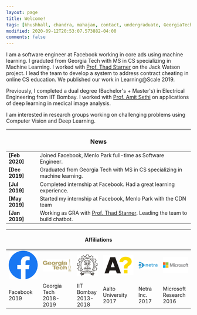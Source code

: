 ```yaml
---
layout: page
title: Welcome!
tags: [khushhall, chandra, mahajan, contact, undergraduate, GeorgiaTech, Gatech, MSCS, ML, ML, Computer Science, IIT, Bombay, Microsoft Research, machine learning, deep learning]
modified: 2020-09-12T20:53:07.573882-04:00
comments: false
---
```


I am a software engineer at Facebook working in core ads using machine learning. I graduted from Georgia Tech with MS in CS specializing in Machine Learning. I worked with [Prof. Thad Starner](https://www.cc.gatech.edu/home/thad/) on the Jack Watson project. I lead the team to develop a system to address contract cheating in online CS education. We published our work in Learning@Scale 2019.

Previously, I completed a dual degree (Bachelor's + Master's) in Electrical Engineering from IIT Bombay. I worked with [Prof. Amit Sethi](https://www.ee.iitb.ac.in/web/people/faculty/home/asethi) on applications of deep learning in medical image analysis.

I am interested in research groups working on challenging problems using Computer Vision and Deep Learning.

----

<h3 align="center">News</h3>
<table align="center">
    <tr>
        <td align="top"><strong>[Feb 2020]</strong></td>
        <td> Joined Facebook, Menlo Park full-time as Software Engineer. 
        </td>
    </tr>
    <tr>
        <td align="top"><strong>[Dec 2019]</strong></td>
        <td> Graduated from Georgia Tech with MS in CS specializing in machine learning. 
        </td>
    </tr>
    <tr>
        <td align="top"><strong>[Jul 2019]</strong></td>
        <td> Completed internship at Facebook. Had a great learning experience.  
        </td>
    </tr>
    <tr>
        <td align="top"><strong>[May 2019]</strong></td>
        <td> Started my internship at Facebook, Menlo Park with the CDN team
        </td>
    </tr>
    <tr>
        <td align="top"><strong>[Jan 2019]</strong></td>
        <td> Working as GRA with  <a href="https://www.cc.gatech.edu/home/thad/">Prof. Thad Starner</a>. Leading the team to build chatbot.
        </td>
    </tr>
    </table>

----

<h4 align="center">Affiliations</h4>
<table align="center" class='affilsss'>
    <tr>
        <td>
            <a href="https://www.gatech.edu/">
            <img src="/images/fb.png"></a>
        </td>
        <td>
            <a href="https://www.gatech.edu/">
            <img src="/images/gt-logo.png"></a>
        </td>
        <td>
            <a href="http://www.iitb.ac.in/">
            <img src="/images/iitb-logo.jpeg"></a>
        </td>
        <td>
            <a href="http://www.aalto.fi/en/">
            <img src="/images/aalto.svg"></a>
        </td>
        <td>
            <a href="http://www.netra.io/">
            <img src="/images/netrafull.jpg"></a>
        </td>
        <td>
            <a href="https://www.microsoft.com/en-us/research/lab/microsoft-research-india/">
            <img src="/images/msr-logo.jpg"></a>
        </td>
    </tr>
    <tr>
        <td>Facebook<br>2019</td>
        <td>Georgia Tech<br>2018-2019</td>
        <td>IIT Bombay<br>2013-2018</td>
        <td>Aalto University<br>2017</td>
        <td>Netra Inc.<br>2017</td>
        <td>Microsoft Research<br>2016</td>
    </tr>
</table>
